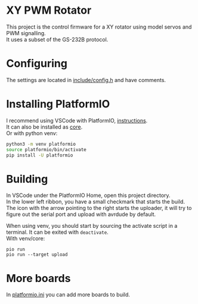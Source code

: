 # XY PWM Rotator

This project is the control firmware for a XY rotator using model servos and PWM signalling.<br>
It uses a subset of the GS-232B protocol.

# Configuring

The settings are located in [include/config.h](include/config.h) and have comments.

# Installing PlatformIO

I recommend using VSCode with PlatformIO, [instructions](https://docs.platformio.org/en/latest/integration/ide/vscode.html#installation).<br>
It can also be installed as [core](https://docs.platformio.org/en/latest/core/installation/index.html).<br>
Or with python venv:
```bash
python3 -m venv platformio
source platformio/bin/activate
pip install -U platformio
```

# Building

In VSCode under the PlatformIO Home, open this project directory.<br>
In the lower left ribbon, you have a small checkmark that starts the build.<br>
The icon with the arrow pointing to the right starts the uploader, it will try to figure out the serial port and upload with avrdude by default.

When using venv, you should start by sourcing the activate script in a terminal. It can be exited with `deactivate`.<br>
With venv/core:
```
pio run
pio run --target upload
```

# More boards

In [platformio.ini](platformio.ini) you can add more boards to build.
